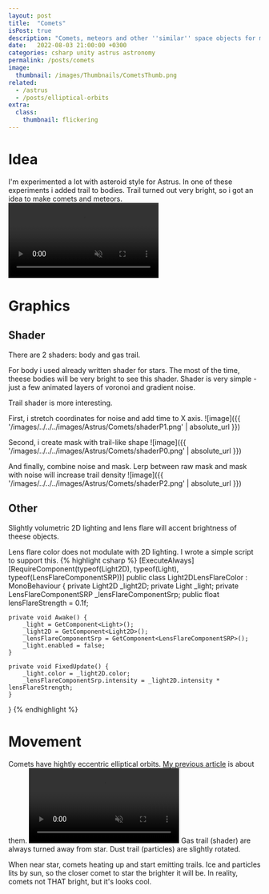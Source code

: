 ```yaml
---
layout: post
title:  "Comets"
isPost: true
description: "Comets, meteors and other ''similar'' space objects for my game"
date:   2022-08-03 21:00:00 +0300
categories: csharp unity astrus astronomy
permalink: /posts/comets
image:
  thumbnail: /images/Thumbnails/CometsThumb.png
related: 
  - /astrus
  - /posts/elliptical-orbits
extra:
  class:
    thumbnail: flickering
---
```

# Idea
I'm experimented a lot with asteroid style for Astrus. In one of these experiments i added trail to bodies. Trail turned out very bright, so i got an idea to make comets and meteors.
<video muted autoplay controls style="max-width: 512px;">
    <source src="/videos/Astrus/Comet1.mp4" type="video/mp4">
</video>

# Graphics
## Shader
There are 2 shaders: body and gas trail. 

For body i used already written shader for stars. The most of the time, theese bodies will be very bright to see this shader. Shader is very simple - just a few animated layers of voronoi and gradient noise.

Trail shader is more interesting.

First, i stretch coordinates for noise and add time to X axis.
![image]({{ '/images/../../../images/Astrus/Comets/shaderP1.png' | absolute_url }})

Second, i create mask with trail-like shape
![image]({{ '/images/../../../images/Astrus/Comets/shaderP0.png' | absolute_url }})

And finally, combine noise and mask. Lerp between raw mask and mask with noise will increase trail density
![image]({{ '/images/../../../images/Astrus/Comets/shaderP2.png' | absolute_url }})

## Other
Slightly volumetric 2D lighting and lens flare will accent brightness of theese objects. 

Lens flare color does not modulate with 2D lighting. I wrote a simple script to support this.
{% highlight csharp %}
[ExecuteAlways]
[RequireComponent(typeof(Light2D), typeof(Light), typeof(LensFlareComponentSRP))]
public class Light2DLensFlareColor : MonoBehaviour {
    private Light2D _light2D;
    private Light _light;
    private LensFlareComponentSRP _lensFlareComponentSrp;
    public float lensFlareStrength = 0.1f;

    private void Awake() {
        _light = GetComponent<Light>();
        _light2D = GetComponent<Light2D>();
        _lensFlareComponentSrp = GetComponent<LensFlareComponentSRP>();
        _light.enabled = false;
    }

    private void FixedUpdate() {
        _light.color = _light2D.color;
        _lensFlareComponentSrp.intensity = _light2D.intensity * lensFlareStrength;
    }
}
{% endhighlight %}

# Movement
Comets have hightly eccentric elliptical orbits. [My previous article][EllipticalOrbits] is about them.
<video muted autoplay controls style="max-width: 512px;">
    <source src="/videos/Astrus/Comet.mp4" type="video/mp4">
</video>
Gas trail (shader) are always turned away from star. Dust trail (particles) are slightly rotated. 

When near star, comets heating up and start emitting trails. Ice and particles lits by sun, so the closer comet to star the brighter it will be. In reality, comets not THAT bright, but it's looks cool.

[EllipticalOrbits]: /posts/elliptical-orbits